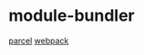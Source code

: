 # module-bundler

[parcel](https://github.com/parcel-bundler/parcel)
[webpack](https://github.com/webpack/webpack)
